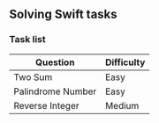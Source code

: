## Solving Swift tasks

### Task list

|       Question     | Difficulty | 
| ------------------ | ---------- |
| Two Sum            |    Easy    |
| Palindrome Number  |    Easy    |
| Reverse Integer    |    Medium  |



